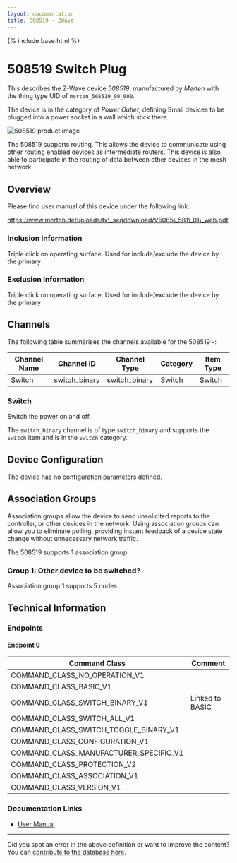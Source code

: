```yaml
---
layout: documentation
title: 508519 - ZWave
---
```


{% include base.html %}

# 508519 Switch Plug
This describes the Z-Wave device *508519*, manufactured by *Merten* with the thing type UID of ```merten_508519_00_000```.

The device is in the category of *Power Outlet*, defining Small devices to be plugged into a power socket in a wall which stick there.

![508519 product image](https://opensmarthouse.org/zwavedatabase/58/image/)


The 508519 supports routing. This allows the device to communicate using other routing enabled devices as intermediate routers.  This device is also able to participate in the routing of data between other devices in the mesh network.

## Overview

Please find user manual of this device under the following link:

https://www.merten.de/uploads/tx\_seqdownload/V5085\_581\_01\_web.pdf

### Inclusion Information

Triple click on operating surface. Used for include/exclude the device by the primary

### Exclusion Information

Triple click on operating surface. Used for include/exclude the device by the primary

## Channels

The following table summarises the channels available for the 508519 -:

| Channel Name | Channel ID | Channel Type | Category | Item Type |
|--------------|------------|--------------|----------|-----------|
| Switch | switch_binary | switch_binary | Switch | Switch | 

### Switch
Switch the power on and off.

The ```switch_binary``` channel is of type ```switch_binary``` and supports the ```Switch``` item and is in the ```Switch``` category.



## Device Configuration

The device has no configuration parameters defined.

## Association Groups

Association groups allow the device to send unsolicited reports to the controller, or other devices in the network. Using association groups can allow you to eliminate polling, providing instant feedback of a device state change without unnecessary network traffic.

The 508519 supports 1 association group.

### Group 1: Other device to be switched?


Association group 1 supports 5 nodes.

## Technical Information

### Endpoints

#### Endpoint 0

| Command Class | Comment |
|---------------|---------|
| COMMAND_CLASS_NO_OPERATION_V1| |
| COMMAND_CLASS_BASIC_V1| |
| COMMAND_CLASS_SWITCH_BINARY_V1| Linked to BASIC|
| COMMAND_CLASS_SWITCH_ALL_V1| |
| COMMAND_CLASS_SWITCH_TOGGLE_BINARY_V1| |
| COMMAND_CLASS_CONFIGURATION_V1| |
| COMMAND_CLASS_MANUFACTURER_SPECIFIC_V1| |
| COMMAND_CLASS_PROTECTION_V2| |
| COMMAND_CLASS_ASSOCIATION_V1| |
| COMMAND_CLASS_VERSION_V1| |

### Documentation Links

* [User Manual](https://opensmarthouse.org/zwavedatabase/58/V5085-581-01-web.pdf)

---

Did you spot an error in the above definition or want to improve the content?
You can [contribute to the database here](https://opensmarthouse.org/zwavedatabase/58).
